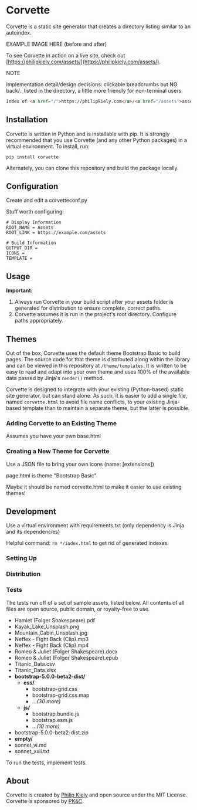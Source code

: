 # Corvette

Corvette is a static site generator that creates a directory listing similar to an autoindex.

EXAMPLE IMAGE HERE (before and after)

To see Corvette in action on a live site, check out [https://philipkiely.com/assets/](https://philipkiely.com/assets/).


NOTE

Implementation detail/design decisions: clickable breadcrumbs but NO back/.. listed in the directory, a little more friendly for non-terminal users

```html
Index of <a href="/">https://philipkiely.com</a>/<a href="/assets">assets</a>/<a href="/assets/img">img</a>
```


## Installation

Corvette is written in Python and is installable with pip. It is strongly recommended that you use Corvette (and any other Python packages) in a virtual environment. To install, run:

```
pip install corvette
```

Alternately, you can clone this repository and build the package locally.

## Configuration

Create and edit a corvetteconf.py 

Stuff worth configuring:

```
# Display Information
ROOT_NAME = Assets
ROOT_LINK = https://example.com/assets

# Build Information
OUTPUT_DIR = 
ICONS = 
TEMPLATE = 
```

## Usage

**Important:**

1. Always run Corvette in your build script after your assets folder is generated for distribution to ensure complete, correct paths.
2. Corvette assumes it is run in the project's root directory. Configure paths appropriately.

## Themes

Out of the box, Corvette uses the default theme Bootstrap Basic to build pages. The source code for that theme is distributed along within the library and can be viewed in this repository at `/theme/templates`. It is written to be easy to read and adapt into your own theme and uses 100% of the available data passed by Jinja's `render()` method.

Corvette is designed to integrate with your existing (Python-based) static site generator, but can stand alone. As such, it is easier to add a single file, named `corvette.html` to avoid file name conflicts, to your existing Jinja-based template than to maintain a separate theme, but the latter is possible.

### Adding Corvette to an Existing Theme



Assumes you have your own base.html


### Creating a New Theme for Corvette

Use a JSON file to bring your own icons (name: \[extensions\])

page.html is theme "Bootstrap Basic"

Maybe it should be named corvette.html to make it easier to use existing themes!

## Development

Use a virtual environment with requirements.txt (only dependency is Jinja and its dependencies)

Helpful command: `rm */index.html` to get rid of generated indexes.

### Setting Up


### Distribution


### Tests

The tests run off of a set of sample assets, listed below. All contents of all files are open source, public domain, or royalty-free to use.


* Hamlet (Folger Shakespeare).pdf
* Kayak_Lake_Unsplash.png
* Mountain_Cabin_Unsplash.jpg
* Neffex - Fight Back (Clip).mp3
* Neffex - Fight Back (Clip).mp4
* Romeo & Juliet (Folger Shakespeare).docx
* Romeo & Juliet (Folger Shakespeare).epub
* Titanic_Data.csv
* Titanic_Data.xlsx
* **bootstrap-5.0.0-beta2-dist/**
  * **css/**
    * bootstrap-grid.css
    * bootstrap-grid.css.map
    * *...(30 more)*
  * **js/**
    * bootstrap.bundle.js
    * bootstrap.esm.js
    * *...(10 more)*
* bootstrap-5.0.0-beta2-dist.zip
* **empty/**
* sonnet_vi.md
* sonnet_xxii.txt

To run the tests, implement tests.

## About

Corvette is created by [Philip Kiely](https://philipkiely.com) and open source under the MIT License. Corvette is sponsored by [PK&C](https://pkandc.com).